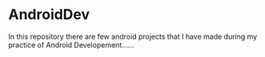 # AndroidDev

In this repository there are few android projects that I have made during my practice of Android Developement......
